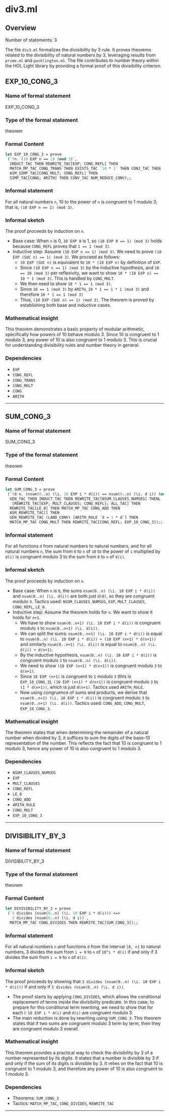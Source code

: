 # div3.ml

## Overview

Number of statements: 3

The file `div3.ml` formalizes the divisibility by 3 rule. It proves theorems related to the divisibility of natural numbers by 3, leveraging results from `prime.ml` and `pocklington.ml`. The file contributes to number theory within the HOL Light library by providing a formal proof of this divisibility criterion.


## EXP_10_CONG_3

### Name of formal statement
EXP_10_CONG_3

### Type of the formal statement
theorem

### Formal Content
```ocaml
let EXP_10_CONG_3 = prove
 (`!n. (10 EXP n == 1) (mod 3)`,
  INDUCT_TAC THEN REWRITE_TAC[EXP; CONG_REFL] THEN
  MATCH_MP_TAC CONG_TRANS THEN EXISTS_TAC `10 * 1` THEN CONJ_TAC THEN
  ASM_SIMP_TAC[CONG_MULT; CONG_REFL] THEN
  SIMP_TAC[CONG; ARITH] THEN CONV_TAC NUM_REDUCE_CONV);;
```

### Informal statement
For all natural numbers `n`, 10 to the power of `n` is congruent to 1 modulo 3; that is, `(10 EXP n == 1) (mod 3)`.

### Informal sketch
The proof proceeds by induction on `n`.
- Base case: When `n` is 0, `10 EXP 0` is 1, so `(10 EXP 0 == 1) (mod 3)` holds because `CONG_REFL` proves that `1 == 1 (mod 3)`.
- Inductive step: Assume `(10 EXP n == 1) (mod 3)`. We need to prove `(10 EXP (SUC n) == 1) (mod 3)`. We proceed as follows:
    - `10 EXP (SUC n)` is equivalent to `10 * (10 EXP n)` by definition of `EXP`.
    - Since `(10 EXP n == 1) (mod 3)` by the inductive hypothesis, and `10 == 10 (mod 3)` per reflexivity, we want to show `10 * (10 EXP n) == 10 * 1 (mod 3)`. This is handled by `CONG_MULT`.
    - We then need to show `10 * 1 == 1 (mod 3)`.
    - Since `10 == 1 (mod 3)` by `ARITH`, `10 * 1 == 1 * 1 (mod 3)` and therefore `10 * 1 == 1 (mod 3)`
    - Thus, `(10 EXP (SUC n) == 1) (mod 3)`. The theorem is proved by establishing both base and inductive cases.

### Mathematical insight
This theorem demonstrates a basic property of modular arithmetic, specifically how powers of 10 behave modulo 3. Since 10 is congruent to 1 modulo 3, any power of 10 is also congruent to 1 modulo 3. This is crucial for understanding divisibility rules and number theory in general.

### Dependencies
- `EXP`
- `CONG_REFL`
- `CONG_TRANS`
- `CONG_MULT`
- `CONG`
- `ARITH`


---

## SUM_CONG_3

### Name of formal statement
SUM_CONG_3

### Type of the formal statement
theorem

### Formal Content
```ocaml
let SUM_CONG_3 = prove
 (`!d n. (nsum(0..n) (\i. 10 EXP i * d(i)) == nsum(0..n) (\i. d i)) (mod 3)`,
  GEN_TAC THEN INDUCT_TAC THEN REWRITE_TAC[NSUM_CLAUSES_NUMSEG] THENL
   [REWRITE_TAC[EXP; MULT_CLAUSES; CONG_REFL]; ALL_TAC] THEN
  REWRITE_TAC[LE_0] THEN MATCH_MP_TAC CONG_ADD THEN
  ASM_REWRITE_TAC[] THEN
  GEN_REWRITE_TAC (LAND_CONV) [ARITH_RULE `d = 1 * d`] THEN
  MATCH_MP_TAC CONG_MULT THEN REWRITE_TAC[CONG_REFL; EXP_10_CONG_3]);;
```

### Informal statement
For all functions `d` from natural numbers to natural numbers, and for all natural numbers `n`, the sum from `0` to `n` of `10` to the power of `i` multiplied by `d(i)` is congruent modulo 3 to the sum from `0` to `n` of `d(i)`.

### Informal sketch
The proof proceeds by induction on `n`.
- Base case: When `n` is `0`, the sums `nsum(0..n) (\i. 10 EXP i * d(i))` and `nsum(0..n) (\i. d(i))` are both just `d(0)`, so they are congruent modulo `3`. Tactics used: `NSUM_CLAUSES_NUMSEG`, `EXP`, `MULT_CLAUSES`, `CONG_REFL`, `LE_0`.
- Inductive step: Assume the theorem holds for `n`. We want to show it holds for `n+1`.
  - We have to show `nsum(0..n+1) (\i. 10 EXP i * d(i))` is congruent modulo `3` to `nsum(0..n+1) (\i. d(i))`.
  - We can split the sums: `nsum(0..n+1) (\i. 10 EXP i * d(i))` is equal to `nsum(0..n) (\i. 10 EXP i * d(i)) + (10 EXP (n+1) * d(n+1))` and similarly `nsum(0..n+1) (\i. d(i))` is equal to `nsum(0..n) (\i. d(i)) + d(n+1)`.
  - By the inductive hypothesis, `nsum(0..n) (\i. 10 EXP i * d(i))` is congruent modulo `3` to `nsum(0..n) (\i. d(i))`.
  - We need to show `(10 EXP (n+1) * d(n+1))` is congruent modulo `3` to `d(n+1)`.
  - Since `10 EXP (n+1)` is congruent to `1` modulo `3` (this is `EXP_10_CONG_3`),  `(10 EXP (n+1) * d(n+1))` is congruent modulo `3` to `(1 * d(n+1))`, which is just `d(n+1)`. Tactics used `ARITH_RULE`.
  - Now using congruence of sums and products, we derive that  `nsum(0..n+1) (\i. 10 EXP i * d(i))` is congruent modulo `3` to `nsum(0..n+1) (\i. d(i))`. Tactics used: `CONG_ADD`, `CONG_MULT`, `EXP_10_CONG_3`.

### Mathematical insight
The theorem states that when determining the remainder of a natural number when divided by 3, it suffices to sum the digits of the base-10 representation of the number. This reflects the fact that 10 is congruent to 1 modulo 3, hence any power of 10 is also congruent to 1 modulo 3.

### Dependencies
- `NSUM_CLAUSES_NUMSEG`
- `EXP`
- `MULT_CLAUSES`
- `CONG_REFL`
- `LE_0`
- `CONG_ADD`
- `ARITH_RULE`
- `CONG_MULT`
- `EXP_10_CONG_3`


---

## DIVISIBILITY_BY_3

### Name of formal statement
DIVISIBILITY_BY_3

### Type of the formal statement
theorem

### Formal Content
```ocaml
let DIVISIBILITY_BY_3 = prove
 (`3 divides (nsum(0..n) (\i. 10 EXP i * d(i))) <=>
   3 divides (nsum(0..n) (\i. d i))`,
  MATCH_MP_TAC CONG_DIVIDES THEN REWRITE_TAC[SUM_CONG_3]);;
```
### Informal statement
For all natural numbers `n` and functions `d` from the interval `[0, n]` to natural numbers, 3 divides the sum from `i = 0` to `n` of `10^i * d(i)` if and only if 3 divides the sum from `i = 0` to `n` of `d(i)`.

### Informal sketch
The proof proceeds by showing that `3 divides (nsum(0..n) (\i. 10 EXP i * d(i)))` if and only if `3 divides (nsum(0..n) (\i. d i))`.

- The proof starts by applying `CONG_DIVIDES`, which allows the conditional replacement of terms inside the divisibility predicate. In this case, to prepare for this conditional term rewriting, we need to show that for each i: `10 EXP i * d(i)` and `d(i)` are congruent modulo 3.
- The main reduction is done by rewriting using `SUM_CONG_3`. This theorem states that if two sums are congruent modulo 3 term by term, then they are congruent modulo 3 overall.

### Mathematical insight
This theorem provides a practical way to check the divisibility by 3 of a number represented by its digits. It states that a number is divisible by 3 if and only if the sum of its digits is divisible by 3. It relies on the fact that 10 is congruent to 1 modulo 3, and therefore any power of 10 is also congruent to 1 modulo 3.

### Dependencies
- Theorems: `SUM_CONG_3`
- Tactics: `MATCH_MP_TAC`, `CONG_DIVIDES`, `REWRITE_TAC`


---

